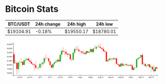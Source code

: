 # Bitcoin Stats

BTC/USDT|24h change|24h high|24h low|
|---|---|---|---|
|$19104.91|-0.18%|$19550.17|$18780.01|

<img src="./chart.svg">
